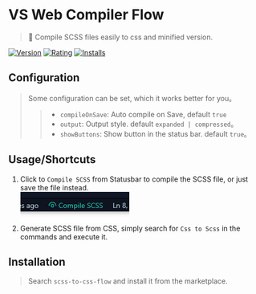 # VS Web Compiler Flow
> 💠 Compile SCSS files easily to css and minified version.

[![Version](https://vsmarketplacebadge.apphb.com/version-short/Flowko.scss-to-css-flow.svg)](https://marketplace.visualstudio.com/items?itemName=Flowko.scss-to-css-flow)
[![Rating](https://vsmarketplacebadge.apphb.com/rating-short/Flowko.scss-to-css-flow.svg)](https://marketplace.visualstudio.com/items?itemName=Flowko.scss-to-css-flow)
[![Installs](https://vsmarketplacebadge.apphb.com/installs/Flowko.scss-to-css-flow.svg)](https://marketplace.visualstudio.com/items?itemName=Flowko.scss-to-css-flow)

## Configuration
> Some configuration can be set, which it works better for you。
>> - `compileOnSave`: Auto compile on Save, default `true`
>> - `output`: Output style. default `expanded | compressed`。 
>> - `showButtons`: Show button in the status bar. default `true`。 
## Usage/Shortcuts
1. Click to `Compile SCSS` from Statusbar to compile the SCSS file, or just save the file instead. <br>
![Statusbar control](./images/usage.png)
2. Generate SCSS file from CSS, simply search for `Css to Scss` in the commands and execute it.

## Installation
> Search `scss-to-css-flow` and install it from the marketplace.
